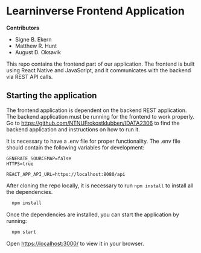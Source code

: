 # Learninverse Frontend Application

**Contributors**
- Signe B. Ekern
- Matthew R. Hunt
- August D. Oksavik

This repo contains the frontend part of our application. The frontend is built using React Native and
JavaScript, and it communicates with the backend via REST API calls.

## Starting the application

The frontend application is dependent on the backend REST application.
The backend application must be running for the frontend to work properly.
Go to https://github.com/NTNUFrokostklubben/IDATA2306 to find the backend application and instructions on how to run it.

It is necessary to have a .env file for proper functionality. The .env file should contain the following variables for 
development:


```
GENERATE_SOURCEMAP=false
HTTPS=true

REACT_APP_API_URL=https://localhost:8080/api
```


After cloning the repo locally, it is necessary to run `npm install` to install all the dependencies.

```bash
  npm install
```
Once the dependencies are installed, you can start the application by running:

```bash
  npm start
```
Open [https://localhost:3000/](https://localhost:3000/) to view it in your browser.

